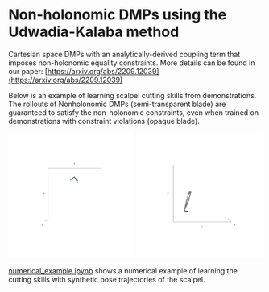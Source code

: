 # Non-holonomic DMPs using the Udwadia-Kalaba method

Cartesian space DMPs with an analytically-derived coupling term that imposes non-holonomic equality constraints. More details can be found in our paper: [https://arxiv.org/abs/2209.12039](https://arxiv.org/abs/2209.12039) 

Below is an example of learning scalpel cutting skills from demonstrations. The rollouts of Nonholonomic DMPs (semi-transparent blade) are guaranteed to satisfy the non-holonomic constraints, even when trained on demonstrations with constraint violations (opaque blade). 

<div style="width: 100%; overflow: hidden;">
  <img src="https://github.com/straizys/nonholonomic-dmp/blob/main/top_8.gif" width="250" height="250"/>
  <img src="https://github.com/straizys/nonholonomic-dmp/blob/main/side_8.gif" width="250" height="250"/>
</div>

[numerical_example.ipynb](./numerical_example.ipynb) shows a numerical example of learning the cutting skills with synthetic pose trajectories of the scalpel.
